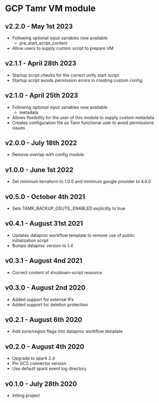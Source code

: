 # GCP Tamr VM module

## v2.2.0 - May 1st 2023
* Following optional input variables now available
  * pre_start_script_content
* Allow users to supply custom script to prepare VM

## v2.1.1 - April 28th 2023
* Startup script checks for the correct unify start script
* Startup script avoids permission errors in creating custom config


## v2.1.0 - April 25th 2023
* Following optional input variables now available
  * metadata
* Allows flexibility for the user of this module to supply custom metadata
* Creates configuration file as Tamr functional user to avoid permissions issues

## v2.0.0 - July 18th 2022
* Remove overlap with config module

## v1.0.0 - June 1st 2022
* Set minimum terraform to 1.0.0 and minimum google provider to 4.6.0

## v0.5.0 - October 4th 2021
* Sets TAMR_BACKUP_GSUTIL_ENABLED explicitly to true

## v0.4.1 - August 31st 2021
* Updates dataproc workflow template to remove use of public initialization script
* Bumps dataproc version to 1.4

## v0.3.1 - August 4nd 2021
* Correct content of shutdown-script resource

## v0.3.0 - August 2nd 2020
* Added support for external IPs
* Added support for deletion protection

## v0.2.1 - August 6th 2020
* Add zone/region flags into dataproc workflow template

## v0.2.0 - August 4th 2020
* Upgrade to spark 2.4
* Pin GCS connector version
* Use default spark event log directory

## v0.1.0 - July 28th 2020
* Initing project
